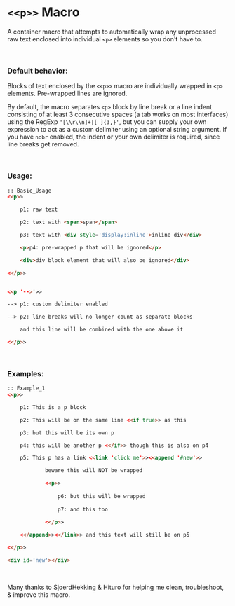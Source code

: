 # `<<p>>` Macro

A container macro that attempts to automatically wrap any unprocessed raw text enclosed into individual `<p>` elements so you don't have to.

&nbsp;

### Default behavior:
Blocks of text enclosed by the `<<p>>` macro are individually wrapped in `<p>` elements. Pre-wrapped lines are ignored.

By default, the macro separates `<p>` block by line break or a line indent consisting of at least 3 consecutive spaces (a tab works on most interfaces) using the RegExp `'[\\r\\n]+|[ ]{3,}'`, but you can supply your own expression to act as a custom delimiter using an optional string argument. If you have `nobr` enabled, the indent or your own delimiter is required, since line breaks get removed.
    
&nbsp;    

### Usage:
```html
:: Basic_Usage
<<p>>

    p1: raw text

    p2: text with <span>span</span>

    p3: text with <div style='display:inline'>inline div</div>

    <p>p4: pre-wrapped p that will be ignored</p>

    <div>div block element that will also be ignored</div>

<</p>>


<<p '-->'>>

--> p1: custom delimiter enabled

--> p2: line breaks will no longer count as separate blocks

    and this line will be combined with the one above it

<</p>>
```

&nbsp;

### Examples:
```html
:: Example_1
<<p>>

    p1: This is a p block

    p2: This will be on the same line <<if true>> as this

    p3: but this will be its own p

    p4: this will be another p <</if>> though this is also on p4

    p5: This p has a link <<link 'click me'>><<append '#new'>>

            beware this will NOT be wrapped

            <<p>> 
                
                p6: but this will be wrapped
                
                p7: and this too
                
            <</p>>

    <</append>><</link>> and this text will still be on p5

<</p>>

<div id='new'></div>

```

&nbsp;

Many thanks to SjoerdHekking & Hituro for helping me clean, troubleshoot, & improve this macro.